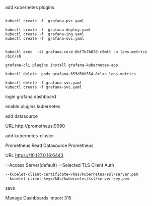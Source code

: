 add kubernetes plugins

```

kubectl create -f  grafana-pvc.yaml

kubectl create -f  grafana-deploy.yaml
kubectl create -f  grafana-ing.yaml
kubectl create -f  grafana-svc.yaml


kubectl exec  -it grafana-core-6bf7b7b878-c9mtt -n lens-metrics /bin/sh

grafana-cli plugins install grafana-kubernetes-app

kubectl delete  pods grafana-655d56d554-8clxn lens-metrics

kubectl delete -f grafana-svc.yaml
kubectl create -f grafana-svc.yaml
```

login grafana dashboard

enable plugins kubernetes

add datasource

URL http://prometheus:9090

add kubernetes-cluster 

Prometheus Read   Datasource Prometheus

URL https://10.127.0.16:6443

--Access Server(default)
--Selected TLS Client Auth

```
--kubelet-client-certificate=/k8s/kubernetes/ssl/server.pem
--kubelet-client-key=/k8s/kubernetes/ssl/server-key.pem
```

save

Manage Dashboards import 315
